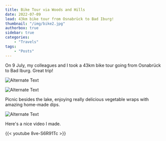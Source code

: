 ```yaml
---
title: Bike Tour via Woods and Hills
date: 2022-07-09
lead: 43km bike tour from Osnabrück to Bad Iburg!
thumbnail: "/img/bike2.jpg"
authorbox: true
sidebar: true
categories:
    - "Travels"
tags:
    - "Posts"
---
```


On 9 July, my colleagues and I took a 43km bike tour going from Osnabrück to Bad Iburg. Great trip!

![Alternate Text](/img/bike.jpg)


![Alternate Text](/img/bike3.jpg)

Picnic besides the lake, enjoying really delicious vegetable wraps with amazing home-made dips.

![Alternate Text](/img/bike4.jpg)

Here's a nice video I made.

{{< youtube 8ve-S6R91Tc >}}